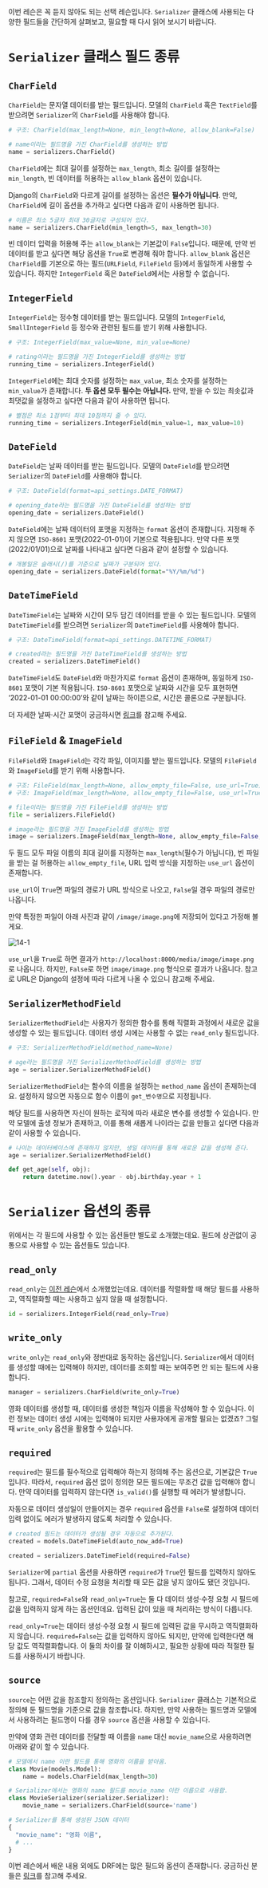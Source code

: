 ﻿이번 레슨은 꼭 듣지 않아도 되는 선택 레슨입니다. `Serializer` 클래스에 사용되는 다양한 필드들을 간단하게 살펴보고, 필요할 때 다시 읽어 보시기 바랍니다.

# `Serializer`  클래스 필드 종류

## `CharField`

`CharField`는 문자열 데이터를 받는 필드입니다. 모델의 `CharField` 혹은 `TextField`를 받으려면 `Serializer`의 `CharField`를 사용해야 합니다.

```python
# 구조: CharField(max_length=None, min_length=None, allow_blank=False)

# name이라는 필드명을 가진 CharField를 생성하는 방법 
name = serializers.CharField()

```

`CharField`에는 최대 길이를 설정하는 `max_length`, 최소 길이를 설정하는 `min_length`, 빈 데이터를 허용하는 `allow_blank` 옵션이 있습니다.

Django의 `CharField`와 다르게 길이를 설정하는 옵션은 **필수가 아닙니다**. 만약, `CharField`에 길이 옵션을 추가하고 싶다면 다음과 같이 사용하면 됩니다.

```python
# 이름은 최소 5글자 최대 30글자로 구성되어 있다.
name = serializers.CharField(min_length=5, max_length=30)

```

빈 데이터 입력을 허용해 주는 `allow_blank`는 기본값이 `False`입니다. 때문에, 만약 빈 데이터를 받고 싶다면 해당 옵션을 `True`로 변경해 줘야 합니다. `allow_blank` 옵션은 `CharField`를 기본으로 하는 필드(`URLField`, `FileField` 등)에서 동일하게 사용할 수 있습니다. 하지만 `IntegerField` 혹은 `DateField`에서는 사용할 수 없습니다.

## `IntegerField`

`IntegerField`는 정수형 데이터를 받는 필드입니다. 모델의 `IntegerField`, `SmallIntegerField` 등 정수와 관련된 필드를 받기 위해 사용합니다.

```python
# 구조: IntegerField(max_value=None, min_value=None)

# rating이라는 필드명을 가진 IntegerField를 생성하는 방법
running_time = serializers.IntegerField()

```

`IntegerField`에는 최대 숫자를 설정하는 `max_value`, 최소 숫자를 설정하는 `min_value`가 존재합니다. **두 옵션 모두 필수는 아닙니다.** 만약, 받을 수 있는 최솟값과 최댓값을 설정하고 싶다면 다음과 같이 사용하면 됩니다.

```python
# 별점은 최소 1점부터 최대 10점까지 줄 수 있다.
running_time = serializers.IntegerField(min_value=1, max_value=10)

```

## `DateField`

`DateField`는 날짜 데이터를 받는 필드입니다. 모델의 `DateField`를 받으려면 `Serializer`의 `DateField`를 사용해야 합니다.

```python
# 구조: DateField(format=api_settings.DATE_FORMAT)

# opening_date라는 필드명을 가진 DateField를 생성하는 방법
opening_date = serializers.DateField()

```

`DateField`에는 날짜 데이터의 포맷을 지정하는 `format` 옵션이 존재합니다. 지정해 주지 않으면 `ISO-8601` 포맷(2022-01-01)이 기본으로 적용됩니다. 만약 다른 포맷(2022/01/01)으로 날짜를 나타내고 싶다면 다음과 같이 설정할 수 있습니다.

```python
# 개봉일은 슬래시(/)를 기준으로 날짜가 구분되어 있다.
opening_date = serializers.DateField(format="%Y/%m/%d")

```

## `DateTimeField`

`DateTimeField`는 날짜와 시간이 모두 담긴 데이터를 받을 수 있는 필드입니다. 모델의 `DateTimeField`를 받으려면 `Serializer`의 `DateTimeField`를 사용해야 합니다.

```python
# 구조: DateTimeField(format=api_settings.DATETIME_FORMAT)

# created라는 필드명을 가진 DateTimeField를 생성하는 방법
created = serializers.DateTimeField()

```

`DateTimeField`도 `DateField`와 마찬가지로 `format` 옵션이 존재하며, 동일하게 `ISO-8601` 포맷이 기본 적용됩니다. `ISO-8601` 포맷으로 날짜와 시간을 모두 표현하면 ‘2022-01-01 00:00:00’와 같이 날짜는 하이픈으로, 시간은 콜론으로 구분됩니다.

더 자세한 날짜·시간 포맷이 궁금하시면 [링크](https://www.w3schools.com/python/python_datetime.asp)를 참고해 주세요.

## `FileField`  &  `ImageField`

`FileField`와 `ImageField`는 각각 파일, 이미지를 받는 필드입니다. 모델의 `FileField`와 `ImageField`를 받기 위해 사용합니다.

```python
# 구조: FileField(max_length=None, allow_empty_file=False, use_url=True)
# 구조: ImageField(max_length=None, allow_empty_file=False, use_url=True)

# file이라는 필드명을 가진 FileField를 생성하는 방법
file = serializers.FileField()

# image라는 필드명을 가진 ImageField를 생성하는 방법
image = serializers.ImageField(max_length=None, allow_empty_file=False, use_url=True)

```

두 필드 모두 파일 이름의 최대 길이를 지정하는 `max_length`(필수가 아닙니다), 빈 파일을 받는 걸 허용하는 `allow_empty_file`, URL 입력 방식을 지정하는 `use_url` 옵션이 존재합니다.

`use_url`이 `True`면 파일의 경로가 URL 방식으로 나오고, `False`일 경우 파일의 경로만 나옵니다.

만약 특정한 파일이 아래 사진과 같이 `/image/image.png`에 저장되어 있다고 가정해 볼게요.

![14-1](https://bakey-api.codeit.kr/api/files/resource?root=static&seqId=5837&directory=14-1.png&name=14-1.png)

`use_url`을 `True`로 하면 결과가 `http://localhost:8000/media/image/image.png`로 나옵니다. 하지만, `False`로 하면 `image/image.png` 형식으로 결과가 나옵니다. 참고로 URL은 Django의 설정에 따라 다르게 나올 수 있으니 참고해 주세요.

## `SerializerMethodField`

`SerializerMethodField`는 사용자가 정의한 함수를 통해 직렬화 과정에서 새로운 값을 생성할 수 있는 필드입니다. 데이터 생성 시에는 사용할 수 없는 `read_only` 필드입니다.

```python
# 구조: SerializerMethodField(method_name=None)

# age라는 필드명을 가진 SerializerMethodField를 생성하는 방법
age = serializer.SerializerMethodField()

```

`SerializerMethodField`는 함수의 이름을 설정하는 `method_name` 옵션이 존재하는데요. 설정하지 않으면 자동으로 함수 이름이 `get_변수명`으로 지정됩니다.

해당 필드를 사용하면 자신이 원하는 로직에 따라 새로운 변수를 생성할 수 있습니다. 만약 모델에 출생 정보가 존재하고, 이를 통해 새롭게 나이라는 값을 만들고 싶다면 다음과 같이 사용할 수 있습니다.

```python
# 나이는 데이터베이스에 존재하지 않지만, 생일 데이터를 통해 새로운 값을 생성해 준다.
age = serializer.SerializerMethodField()

def get_age(self, obj):
    return datetime.now().year - obj.birthday.year + 1

```

# `Serializer`  옵션의 종류

위에서는 각 필드에 사용할 수 있는 옵션들만 별도로 소개했는데요. 필드에 상관없이 공통으로 사용할 수 있는 옵션들도 있습니다.

## `read_only`

`read_only`는 [이전 레슨](https://www.codeit.kr/learn/5830)에서 소개했었는데요. 데이터를 직렬화할 때 해당 필드를 사용하고, 역직렬화할 때는 사용하고 싶지 않을 때 설정합니다.

```python
id = serializers.IntegerField(read_only=True)

```

## `write_only`

`write_only`는 `read_only`와 정반대로 동작하는 옵션입니다. `Serializer`에서 데이터를 생성할 때에는 입력해야 하지만, 데이터를 조회할 때는 보여주면 안 되는 필드에 사용합니다.

```python
manager = serializers.CharField(write_only=True)

```

영화 데이터를 생성할 때, 데이터를 생성한 책임자 이름을 작성해야 할 수 있습니다. 이런 정보는 데이터 생성 시에는 입력해야 되지만 사용자에게 공개할 필요는 없겠죠? 그럴 때 `write_only` 옵션을 활용할 수 있습니다.

## `required`

`required`는 필드를 필수적으로 입력해야 하는지 정의해 주는 옵션으로, 기본값은 `True`입니다. 따라서, `required` 옵션 없이 정의한 모든 필드에는 무조건 값을 입력해야 합니다. 만약 데이터를 입력하지 않는다면 `is_valid()`를 실행할 때 에러가 발생합니다.

자동으로 데이터 생성일이 만들어지는 경우 `required` 옵션을 `False`로 설정하여 데이터 입력 없이도 에러가 발생하지 않도록 처리할 수 있습니다.

```python
# created 필드는 데이터가 생성될 경우 자동으로 추가된다.
created = models.DateTimeField(auto_now_add=True)

created = serializers.DateTimeField(required=False)

```

`Serializer`에 `partial` 옵션을 사용하면 `required`가 `True`인 필드를 입력하지 않아도 됩니다. 그래서, 데이터 수정 요청을 처리할 때 모든 값을 넣지 않아도 됐던 것입니다.

참고로, `required=False`와 `read_only=True`는 둘 다 데이터 생성·수정 요청 시 필드에 값을 입력하지 않게 하는 옵션인데요. 입력된 값이 있을 때 처리하는 방식이 다릅니다.

`read_only=True`는 데이터 생성·수정 요청 시 필드에 입력된 값을 무시하고 역직렬화하지 않습니다. `required=False`는 값을 입력하지 않아도 되지만, 만약에 입력한다면 해당 값도 역직렬화합니다. 이 둘의 차이를 잘 이해하시고, 필요한 상황에 따라 적절한 필드를 사용하시기 바랍니다.

## `source`

`source`는 어떤 값을 참조할지 정의하는 옵션입니다. `Serializer` 클래스는 기본적으로 정의해 둔 필드명을 기준으로 값을 참조합니다. 하지만, 만약 사용하는 필드명과 모델에서 사용하려는 필드명이 다를 경우 `source` 옵션을 사용할 수 있습니다.

만약에 영화 관련 데이터를 전달할 때 이름을 `name` 대신 `movie_name`으로 사용하려면 아래와 같이 할 수 있습니다.

```python
# 모델에서 name 이란 필드를 통해 영화의 이름을 받아옴.
class Movie(models.Model):
    name = models.CharField(max_length=30)

# Serializer에서는 영화의 name 필드를 movie_name 이란 이름으로 사용함.
class MovieSerializer(serializer.Serializer):
    movie_name = serializers.CharField(source='name')

# Serializer를 통해 생성된 JSON 데이터
{
  "movie_name": "영화 이름",
  # ...
}

```

  

이번 레슨에서 배운 내용 외에도 DRF에는 많은 필드와 옵션이 존재합니다. 궁금하신 분들은 [링크](https://www.django-rest-framework.org/api-guide/fields/#serializer-fields)를 참고해 주세요.
